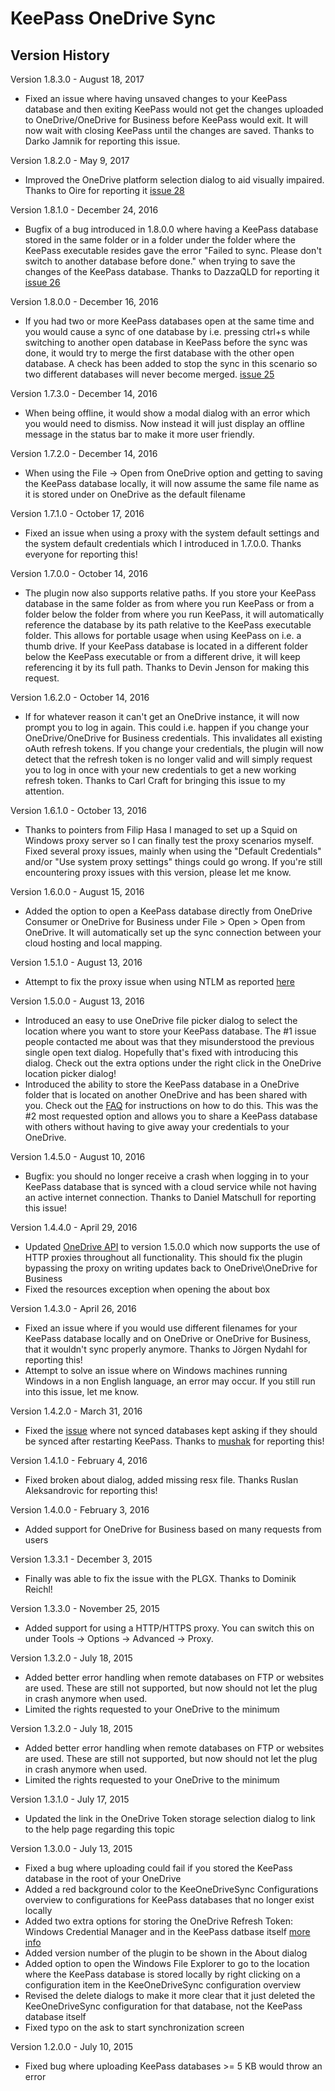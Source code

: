 # KeePass OneDrive Sync

## Version History

Version 1.8.3.0 - August 18, 2017

- Fixed an issue where having unsaved changes to your KeePass database and then exiting KeePass would not get the changes uploaded to OneDrive/OneDrive for Business before KeePass would exit. It will now wait with closing KeePass until the changes are saved. Thanks to Darko Jamnik for reporting this issue.

Version 1.8.2.0 - May 9, 2017

- Improved the OneDrive platform selection dialog to aid visually impaired. Thanks to Oire for reporting it [issue 28](../../issues/28)

Version 1.8.1.0 - December 24, 2016

- Bugfix of a bug introduced in 1.8.0.0 where having a KeePass database stored in the same folder or in a folder under the folder where the KeePass executable resides gave the error "Failed to sync. Please don't switch to another database before done." when trying to save the changes of the KeePass database. Thanks to DazzaQLD for reporting it [issue 26](../../issues/26)

Version 1.8.0.0 - December 16, 2016

- If you had two or more KeePass databases open at the same time and you would cause a sync of one database by i.e. pressing ctrl+s while switching to another open database in KeePass before the sync was done, it would try to merge the first database with the other open database. A check has been added to stop the sync in this scenario so two different databases will never become merged. [issue 25](../../issues/25)

Version 1.7.3.0 - December 14, 2016

- When being offline, it would show a modal dialog with an error which you would need to dismiss. Now instead it will just display an offline message in the status bar to make it more user friendly.

Version 1.7.2.0 - December 14, 2016

- When using the File -> Open from OneDrive option and getting to saving the KeePass database locally, it will now assume the same file name as it is stored under on OneDrive as the default filename

Version 1.7.1.0 - October 17, 2016

- Fixed an issue when using a proxy with the system default settings and the system default credentials which I introduced in 1.7.0.0. Thanks everyone for reporting this!

Version 1.7.0.0 - October 14, 2016

- The plugin now also supports relative paths. If you store your KeePass database in the same folder as from where you run KeePass or from a folder below the folder from where you run KeePass, it will automatically reference the database by its path relative to the KeePass executable folder. This allows for portable usage when using KeePass on i.e. a thumb drive. If your KeePass database is located in a different folder below the KeePass executable or from a different drive, it will keep referencing it by its full path. Thanks to Devin Jenson for making this request.

Version 1.6.2.0 - October 14, 2016

- If for whatever reason it can't get an OneDrive instance, it will now prompt you to log in again. This could i.e. happen if you change your OneDrive/OneDrive for Business credentials. This invalidates all existing oAuth refresh tokens. If you change your credentials, the plugin will now detect that the refresh token is no longer valid and will simply request you to log in once with your new credentials to get a new working refresh token. Thanks to Carl Craft for bringing this issue to my attention.

Version 1.6.1.0 - October 13, 2016

- Thanks to pointers from Filip Hasa I managed to set up a Squid on Windows proxy server so I can finally test the proxy scenarios myself. Fixed several proxy issues, mainly when using the "Default Credentials" and/or "Use system proxy settings" things could go wrong. If you're still encountering proxy issues with this version, please let me know.

Version 1.6.0.0 - August 15, 2016

- Added the option to open a KeePass database directly from OneDrive Consumer or OneDrive for Business under File > Open > Open from OneDrive. It will automatically set up the sync connection between your cloud hosting and local mapping.

Version 1.5.1.0 - August 13, 2016

- Attempt to fix the proxy issue when using NTLM as reported [here](https://github.com/KoenZomers/KeePassOneDriveSync/issues/10)

Version 1.5.0.0 - August 13, 2016

- Introduced an easy to use OneDrive file picker dialog to select the location where you want to store your KeePass database. The #1 issue people contacted me about was that they misunderstood the previous single open text dialog. Hopefully that's fixed with introducing this dialog. Check out the extra options under the right click in the OneDrive location picker dialog!
- Introduced the ability to store the KeePass database in a OneDrive folder that is located on another OneDrive and has been shared with you. Check out the [FAQ](./Faq.md) for instructions on how to do this. This was the #2 most requested option and allows you to share a KeePass database with others without having to give away your credentials to your OneDrive.

Version 1.4.5.0 - August 10, 2016

- Bugfix: you should no longer receive a crash when logging in to your KeePass database that is synced with a cloud service while not having an active internet connection. Thanks to Daniel Matschull for reporting this issue!

Version 1.4.4.0 - April 29, 2016

- Updated [OneDrive API](https://github.com/KoenZomers/OneDriveAPI) to version 1.5.0.0 which now supports the use of HTTP proxies throughout all functionality. This should fix the plugin bypassing the proxy on writing updates back to OneDrive\OneDrive for Business
- Fixed the resources exception when opening the about box

Version 1.4.3.0 - April 26, 2016

- Fixed an issue where if you would use different filenames for your KeePass database locally and on OneDrive or OneDrive for Business, that it wouldn't sync properly anymore. Thanks to Jörgen Nydahl for reporting this!
- Attempt to solve an issue where on Windows machines running Windows in a non English language, an error may occur. If you still run into this issue, let me know.

Version 1.4.2.0 - March 31, 2016

- Fixed the [issue](https://github.com/KoenZomers/KeePassOneDriveSync/issues/13) where not synced databases kept asking if they should be synced after restarting KeePass. Thanks to [mushak](https://github.com/mushak) for reporting this!

Version 1.4.1.0 - February 4, 2016

- Fixed broken about dialog, added missing resx file. Thanks Ruslan Aleksandrovic for reporting this!

Version 1.4.0.0 - February 3, 2016

- Added support for OneDrive for Business based on many requests from users

Version 1.3.3.1 - December 3, 2015

- Finally was able to fix the issue with the PLGX. Thanks to Dominik Reichl!

Version 1.3.3.0 - November 25, 2015

- Added support for using a HTTP/HTTPS proxy. You can switch this on under Tools -> Options -> Advanced -> Proxy.  

Version 1.3.2.0 - July 18, 2015

- Added better error handling when remote databases on FTP or websites are used. These are still not supported, but now should not let the plug in crash anymore when used.
- Limited the rights requested to your OneDrive to the minimum

Version 1.3.2.0 - July 18, 2015

- Added better error handling when remote databases on FTP or websites are used. These are still not supported, but now should not let the plug in crash anymore when used.
- Limited the rights requested to your OneDrive to the minimum

Version 1.3.1.0 - July 17, 2015

- Updated the link in the OneDrive Token storage selection dialog to link to the help page regarding this topic

Version 1.3.0.0 - July 13, 2015

- Fixed a bug where uploading could fail if you stored the KeePass database in the root of your OneDrive
- Added a red background color to the KeeOneDriveSync Configurations overview to configurations for KeePass databases that no longer exist locally
- Added two extra options for storing the OneDrive Refresh Token: Windows Credential Manager and in the KeePass datbase itself [more info](./OneDriveRefreshToken.md)
- Added version number of the plugin to be shown in the About dialog
- Added option to open the Windows File Explorer to go to the location where the KeePass database is stored locally by right clicking on a configuration item in the KeeOneDriveSync configuration overview
- Revised the delete dialogs to make it more clear that it just deleted the KeeOneDriveSync configuration for that database, not the KeePass database itself
- Fixed typo on the ask to start synchronization screen

Version 1.2.0.0 - July 10, 2015

- Fixed bug where uploading KeePass databases >= 5 KB would throw an error
